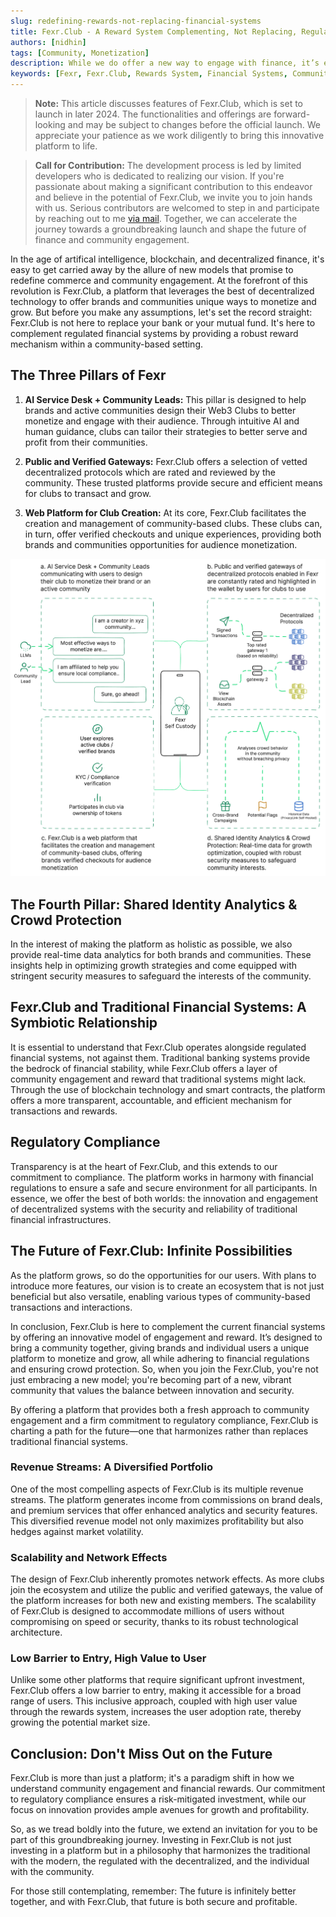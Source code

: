 ```yaml
---
slug: redefining-rewards-not-replacing-financial-systems
title: Fexr.Club - A Reward System Complementing, Not Replacing, Regulated Financial Systems
authors: [nidhin]
tags: [Community, Monetization]
description: While we do offer a new way to engage with finance, it’s essential to understand what Fexr.Club is, and perhaps more importantly, what it is not.
keywords: [Fexr, Fexr.Club, Rewards System, Financial Systems, Community, Monetization, Web3, Decentralization]
---
```


> **Note:** This article discusses features of Fexr.Club, which is set to launch in later 2024. The functionalities and offerings are forward-looking and may be subject to changes before the official launch. We appreciate your patience as we work diligently to bring this innovative platform to life.

> **Call for Contribution:** The development process is led by limited developers who is dedicated to realizing our vision. If you're passionate about making a significant contribution to this endeavor and believe in the potential of Fexr.Club, we invite you to join hands with us. Serious contributors are welcomed to step in and participate by reaching out to me [via mail](mailto:nidhin@fexr.club). Together, we can accelerate the journey towards a groundbreaking launch and shape the future of finance and community engagement.

In the age of artifical intelligence, blockchain, and decentralized finance, it's easy to get carried away by the allure of new models that promise to redefine commerce and community engagement. At the forefront of this revolution is Fexr.Club, a platform that leverages the best of decentralized technology to offer brands and communities unique ways to monetize and grow. But before you make any assumptions, let's set the record straight: Fexr.Club is not here to replace your bank or your mutual fund. It's here to complement regulated financial systems by providing a robust reward mechanism within a community-based setting. 

## The Three Pillars of Fexr

1. **AI Service Desk + Community Leads:** This pillar is designed to help brands and active communities design their Web3 Clubs to better monetize and engage with their audience. Through intuitive AI and human guidance, clubs can tailor their strategies to better serve and profit from their communities.

2. **Public and Verified Gateways:** Fexr.Club offers a selection of vetted decentralized protocols which are rated and reviewed by the community. These trusted platforms provide secure and efficient means for clubs to transact and grow.

3. **Web Platform for Club Creation:** At its core, Fexr.Club facilitates the creation and management of community-based clubs. These clubs can, in turn, offer verified checkouts and unique experiences, providing both brands and communities opportunities for audience monetization.

![Fexr.Club Technical Architecture](./fexr-technical-arch-color.png)

## The Fourth Pillar: Shared Identity Analytics & Crowd Protection

In the interest of making the platform as holistic as possible, we also provide real-time data analytics for both brands and communities. These insights help in optimizing growth strategies and come equipped with stringent security measures to safeguard the interests of the community.

## Fexr.Club and Traditional Financial Systems: A Symbiotic Relationship

It is essential to understand that Fexr.Club operates alongside regulated financial systems, not against them. Traditional banking systems provide the bedrock of financial stability, while Fexr.Club offers a layer of community engagement and reward that traditional systems might lack. Through the use of blockchain technology and smart contracts, the platform offers a more transparent, accountable, and efficient mechanism for transactions and rewards.

## Regulatory Compliance

Transparency is at the heart of Fexr.Club, and this extends to our commitment to compliance. The platform works in harmony with financial regulations to ensure a safe and secure environment for all participants. In essence, we offer the best of both worlds: the innovation and engagement of decentralized systems with the security and reliability of traditional financial infrastructures.

## The Future of Fexr.Club: Infinite Possibilities

As the platform grows, so do the opportunities for our users. With plans to introduce more features, our vision is to create an ecosystem that is not just beneficial but also versatile, enabling various types of community-based transactions and interactions.

In conclusion, Fexr.Club is here to complement the current financial systems by offering an innovative model of engagement and reward. It’s designed to bring a community together, giving brands and individual users a unique platform to monetize and grow, all while adhering to financial regulations and ensuring crowd protection. So, when you join the Fexr.Club, you're not just embracing a new model; you're becoming part of a new, vibrant community that values the balance between innovation and security.

By offering a platform that provides both a fresh approach to community engagement and a firm commitment to regulatory compliance, Fexr.Club is charting a path for the future—one that harmonizes rather than replaces traditional financial systems.

### Revenue Streams: A Diversified Portfolio

One of the most compelling aspects of Fexr.Club is its multiple revenue streams. The platform generates income from commissions on brand deals, and premium services that offer enhanced analytics and security features. This diversified revenue model not only maximizes profitability but also hedges against market volatility.

### Scalability and Network Effects

The design of Fexr.Club inherently promotes network effects. As more clubs join the ecosystem and utilize the public and verified gateways, the value of the platform increases for both new and existing members. The scalability of Fexr.Club is designed to accommodate millions of users without compromising on speed or security, thanks to its robust technological architecture.

### Low Barrier to Entry, High Value to User

Unlike some other platforms that require significant upfront investment, Fexr.Club offers a low barrier to entry, making it accessible for a broad range of users. This inclusive approach, coupled with high user value through the rewards system, increases the user adoption rate, thereby growing the potential market size.

## Conclusion: Don't Miss Out on the Future

Fexr.Club is more than just a platform; it's a paradigm shift in how we understand community engagement and financial rewards. Our commitment to regulatory compliance ensures a risk-mitigated investment, while our focus on innovation provides ample avenues for growth and profitability. 

So, as we tread boldly into the future, we extend an invitation for you to be part of this groundbreaking journey. Investing in Fexr.Club is not just investing in a platform but in a philosophy that harmonizes the traditional with the modern, the regulated with the decentralized, and the individual with the community.

For those still contemplating, remember: The future is infinitely better together, and with Fexr.Club, that future is both secure and profitable.